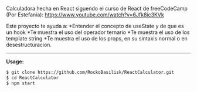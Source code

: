 Calculadora hecha en React siguendo el curso de React de freeCodeCamp (Por Estefania):
https://www.youtube.com/watch?v=6Jfk8ic3KVk

Este proyecto te ayuda a: 
*Entender el concepto de useState y de que es un hook
*Te muestra el uso del operador ternario
*Te muestra el uso de los template string
*Te muestra el uso de los props, en su sintaxis normal o en desestructuracion.

****
**Usage:**
```bash
$ git clone https://github.com/RockoBasilisk/ReactCalculator.git
$ cd ReactCalculator
$ npm start
```
